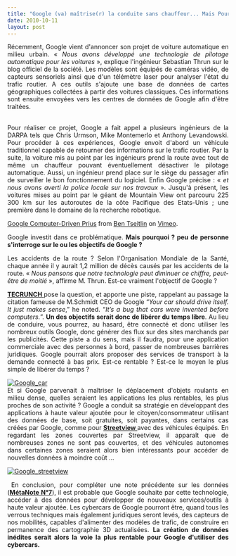 ```yaml
---
title: "Google (va) maîtrise(r) la conduite sans chauffeur... Mais Pourquoi ?"
date: 2010-10-11
layout: post
---
```


<p style="text-align: justify">Récemment, Google vient d'annoncer son projet de voiture automatique en milieu urbain. « <em>Nous avons développé une technologie de pilotage automatique pour les voitures</em> », explique l'ingénieur Sebastian Thrun sur le blog officiel de la société. Les modèles sont équipés de caméras vidéo, de capteurs sensoriels ainsi que d'un télémètre laser pour analyser l'état du trafic routier. A ces outils s'ajoute une base de données de cartes géographiques collectées à partir des voitures classiques. Ces informations sont ensuite envoyées vers les centres de données de Google afin d'être traitées.</p> <p style="text-align: justify"><br />Pour réaliser ce projet, Google a fait appel a plusieurs ingénieurs de la DARPA tels que Chris Urmson, Mike Montemerlo et Anthony Levandowski. Pour procéder à ces expériences, Google envoit d'abord un véhicule traditionnel capable de retourner des informations sur le trafic routier. Par la suite, la voiture mis au point par les ingénieurs prend la route avec tout de même un chauffeur pouvant éventuellement désactiver le pilotage automatique. Aussi, un ingénieur prend place sur le siège du passager afin de surveiller le bon fonctionnement du logiciel. Enfin Google précise : « <em>et nous avons averti la police locale sur nos travaux</em> ». Jusqu'à présent, les voitures mises au point par le géant de Mountain View ont parcouru 225 300 km sur les autoroutes de la côte Pacifique des Etats-Unis ; une première dans le domaine de la recherche robotique.</p> <p>       </p> <p><a href="http://vimeo.com/15697634">Google Computer-Driven Prius</a> from <a href="http://vimeo.com/user2284586">Ben Tseitlin</a> on <a href="http://vimeo.com">Vimeo</a>.</p> <p style="text-align: justify">Google investit dans ce problématique. <strong>Mais pourquoi ? peu de personne s'interroge sur le ou les objectifs de Google ? </strong></p>  <!--more-->   <p style="text-align: justify">Les accidents de la route ? Selon l'Organisation Mondiale de la Santé, chaque année il y aurait 1,2 million de décès causés par les accidents de la route. « <em>Nous pensons que notre technologie peut diminuer ce chiffre, peut-être de moitié</em> », affirme M. Thrun. Est-ce vraiment l'objectif de Google ?</p> <p style="text-align: justify"><strong><a href="http://techcrunch.com/2010/10/09/google-car/" target="_blank">TECRUNCH </a></strong>pose la question, et apporte une piste, rappelant au passage la citation fameuse de M.Schmidt CEO de Google “<em>Your car should drive itself. It just makes sense</em>,” he noted. “<em>It’s a bug that cars were invented before computers.</em>”. <strong>Un des objectifs serait donc de libérer du temps libre</strong>. Au lieu de conduire, vous pourrez, au hasard, être connecté et donc utiliser les nombreux outils Google, donc générer des flux sur des sites marchands par les publicités. Cette piste a du sens, mais il faudra, pour une application commerciale avec des personnes à bord, passer de nombreuses barrières juridiques. Google pourrait alors proposer des services de transport à la demande connecté à bas prix. Est-ce rentable ? Est-ce le moyen le plus simple de libérer du temps ?</p> <p style="text-align: justify"><a href="/wp-content/uploads/sites/6/old/6a0120a66d2ad4970b0134881a33d4970c-800wi.jpg" rel="lightbox"><img alt="Google_car" class="asset  asset-image at-xid-6a0120a66d2ad4970b0134881a33d4970c" src="/wp-content/uploads/sites/6/old/6a0120a66d2ad4970b0134881a33d4970c-500wi.jpg" style="margin-left: auto;margin-right: auto" title="Google_car" /></a> <br />Et si Google parvenait à maîtriser le déplacement d'objets roulants en milieu dense, quelles seraient les applications les plus rentables, les plus proches de son activité ? Google a conduit sa stratégie en développant des applications à haute valeur ajoutée pour le citoyen/consommateur utilisant des données de base, soit gratuites, soit payantes, dans certains cas créées par Google, comme pour <strong><a href="http://maps.google.fr/help/maps/streetview/" target="_blank">Streetview </a></strong>avec des véhicules équipés. En regardant les zones couvertes par Streetview, il apparaît que de nombreuses zones ne sont pas couvertes, et des véhicules autonomes dans certaines zones seraient alors bien intéressants pour accéder de nouvelles données à moindre coût ...</p> <p style="text-align: justify"><a href="/wp-content/uploads/sites/6/old/6a0120a66d2ad4970b0133f4fa90a1970b-pi.jpg"><img alt="Google_streetview" border="0" class="asset  asset-image at-xid-6a0120a66d2ad4970b0133f4fa90a1970b image-full" src="/wp-content/uploads/sites/6/old/6a0120a66d2ad4970b0133f4fa90a1970b-800wi.jpg" title="Google_streetview" /></a> </p> <p style="text-align: justify"> En conclusion, pour compléter une note précédente sur les données (<strong><a href="/2010/09/metanote-tdf-7-la-donnee-enjeu-strategique-des-mobilites-multimodales-quelles-perspectives.html" target="_blank">MétaNote N°7</a></strong>), il est probable que Google souhaite par cette technologie, accéder à des données pour développer de nouveaux services/outils à haute valeur ajoutée. Les cybercars de Google pourront être, quand tous les verrous techniques mais également juridiques seront levés, des capteurs de nos mobilités, capables d'alimenter des modèles de trafic, de construire en permanence des cartographie 3D actualisées. <strong>La création de données inédites serait alors la voie la plus rentable pour Google d'utiliser des cybercars.</strong></p>